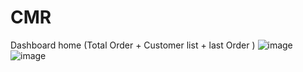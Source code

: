 # CMR
Dashboard home (Total Order + Customer list + last Order )
![image](https://user-images.githubusercontent.com/3943324/131889956-ca17fd35-5972-4e5b-8eda-31dd13a565ad.png)
![image](https://user-images.githubusercontent.com/3943324/131890098-7ca97cae-9f84-411b-879d-56bd0a8954fa.png)


